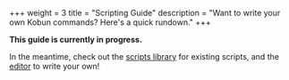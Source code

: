+++
weight = 3
title = "Scripting Guide"
description = "Want to write your own Kobun commands? Here's a quick rundown."
+++

**This guide is currently in progress.**

In the meantime, check out the [scripts library](/scripts) for existing scripts, and the [editor](/editor) to write your own!
